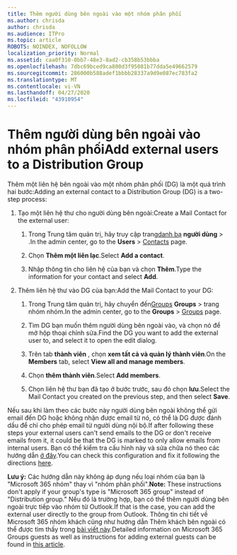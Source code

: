 ```yaml
---
title: Thêm người dùng bên ngoài vào một nhóm phân phối
ms.author: chrisda
author: chrisda
ms.audience: ITPro
ms.topic: article
ROBOTS: NOINDEX, NOFOLLOW
localization_priority: Normal
ms.assetid: caa0f310-0bb7-48e3-8ad2-cb358b53bbba
ms.openlocfilehash: 7dbc69bced9ca800d3f95081b77dda5e49662579
ms.sourcegitcommit: 286000b588adef1bbbb28337a9d9e087ec783fa2
ms.translationtype: MT
ms.contentlocale: vi-VN
ms.lasthandoff: 04/27/2020
ms.locfileid: "43910954"
---
```

# <a name="add-external-users-to-a-distribution-group"></a><span data-ttu-id="05d18-102">Thêm người dùng bên ngoài vào nhóm phân phối</span><span class="sxs-lookup"><span data-stu-id="05d18-102">Add external users to a Distribution Group</span></span>

<span data-ttu-id="05d18-103">Thêm một liên hệ bên ngoài vào một nhóm phân phối (DG) là một quá trình hai bước:</span><span class="sxs-lookup"><span data-stu-id="05d18-103">Adding an external contact to a Distribution Group (DG) is a two-step process:</span></span>
  
1. <span data-ttu-id="05d18-104">Tạo một liên hệ thư cho người dùng bên ngoài:</span><span class="sxs-lookup"><span data-stu-id="05d18-104">Create a Mail Contact for the external user:</span></span>
    
    1. <span data-ttu-id="05d18-105">Trong Trung tâm quản trị, hãy truy cập trang[danh bạ](https://admin.microsoft.com/adminportal/home#/Contact) **người dùng** > .</span><span class="sxs-lookup"><span data-stu-id="05d18-105">In the admin center, go to the **Users** > [Contacts](https://admin.microsoft.com/adminportal/home#/Contact) page.</span></span> 
    
    2. <span data-ttu-id="05d18-106">Chọn **Thêm một liên lạc**.</span><span class="sxs-lookup"><span data-stu-id="05d18-106">Select **Add a contact**.</span></span>
    
    3. <span data-ttu-id="05d18-107">Nhập thông tin cho liên hệ của bạn và chọn **Thêm**.</span><span class="sxs-lookup"><span data-stu-id="05d18-107">Type the information for your contact and select **Add**.</span></span>
    
2. <span data-ttu-id="05d18-108">Thêm liên hệ thư vào DG của bạn:</span><span class="sxs-lookup"><span data-stu-id="05d18-108">Add the Mail Contact to your DG:</span></span>
    
    1. <span data-ttu-id="05d18-109">Trong Trung tâm quản trị, hãy chuyển đến[Groups](https://admin.microsoft.com/adminportal/home#/groups) **Groups** > trang nhóm nhóm.</span><span class="sxs-lookup"><span data-stu-id="05d18-109">In the admin center, go to the **Groups** > [Groups](https://admin.microsoft.com/adminportal/home#/groups) page.</span></span> 
    
    2. <span data-ttu-id="05d18-110">Tìm DG bạn muốn thêm người dùng bên ngoài vào, và chọn nó để mở hộp thoại chỉnh sửa.</span><span class="sxs-lookup"><span data-stu-id="05d18-110">Find the DG you want to add the external user to, and select it to open the edit dialog.</span></span>
    
    3. <span data-ttu-id="05d18-111">Trên tab **thành viên** , chọn **xem tất cả và quản lý thành viên**.</span><span class="sxs-lookup"><span data-stu-id="05d18-111">On the **Members** tab, select **View all and manage members**.</span></span> 
    
    4. <span data-ttu-id="05d18-112">Chọn **thêm thành viên**.</span><span class="sxs-lookup"><span data-stu-id="05d18-112">Select **Add members**.</span></span>
    
    5. <span data-ttu-id="05d18-113">Chọn liên hệ thư bạn đã tạo ở bước trước, sau đó chọn **lưu**.</span><span class="sxs-lookup"><span data-stu-id="05d18-113">Select the Mail Contact you created on the previous step, and then select **Save**.</span></span>
    
<span data-ttu-id="05d18-114">Nếu sau khi làm theo các bước này người dùng bên ngoài không thể gửi email đến DG hoặc không nhận được email từ nó, có thể là DG được đánh dấu để chỉ cho phép email từ người dùng nội bộ.</span><span class="sxs-lookup"><span data-stu-id="05d18-114">If after following these steps your external users can't send emails to the DG or don't receive emails from it, it could be that the DG is marked to only allow emails from internal users.</span></span> <span data-ttu-id="05d18-115">Bạn có thể kiểm tra cấu hình này và sửa chữa nó theo các hướng dẫn [ở đây](https://docs.microsoft.com/exchange/mail-flow-best-practices/non-delivery-reports-in-exchange-online/fix-error-code-5-7-133-in-exchange-online).</span><span class="sxs-lookup"><span data-stu-id="05d18-115">You can check this configuration and fix it following the directions [here](https://docs.microsoft.com/exchange/mail-flow-best-practices/non-delivery-reports-in-exchange-online/fix-error-code-5-7-133-in-exchange-online).</span></span>
  
 <span data-ttu-id="05d18-116">**Lưu ý:** Các hướng dẫn này không áp dụng nếu loại nhóm của bạn là "Microsoft 365 nhóm" thay vì "nhóm phân phối".</span><span class="sxs-lookup"><span data-stu-id="05d18-116">**Note:** These instructions don't apply if your group's type is "Microsoft 365 group" instead of "Distribution group."</span></span> <span data-ttu-id="05d18-117">Nếu đó là trường hợp, bạn có thể thêm người dùng bên ngoài trực tiếp vào nhóm từ Outlook.</span><span class="sxs-lookup"><span data-stu-id="05d18-117">If that is the case, you can add the external user directly to the group from Outlook.</span></span> <span data-ttu-id="05d18-118">Thông tin chi tiết về Microsoft 365 nhóm khách cũng như hướng dẫn Thêm khách bên ngoài có thể được tìm thấy trong [bài viết này](https://support.office.com/article/Guest-access-in-Office-365-Groups-bfc7a840-868f-4fd6-a390-f347bf51aff6.aspx).</span><span class="sxs-lookup"><span data-stu-id="05d18-118">Detailed information on Microsoft 365 Groups guests as well as instructions for adding external guests can be found in [this article](https://support.office.com/article/Guest-access-in-Office-365-Groups-bfc7a840-868f-4fd6-a390-f347bf51aff6.aspx).</span></span>
  